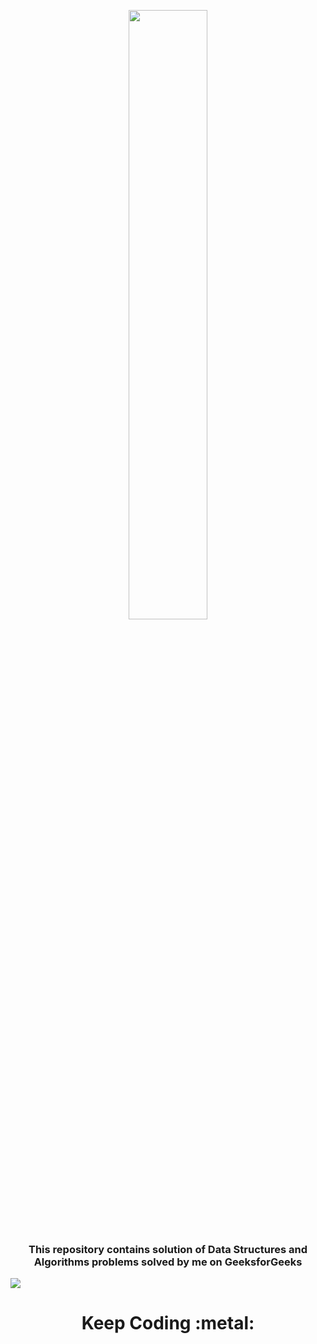 <p align="center">
   <img width="50%" src="https://encrypted-tbn0.gstatic.com/images?q=tbn%3AANd9GcRU8RPRMXEY7K1Vmeq2oTVWKb5304O1EPVpqA&usqp=CAU"/>
</p>
<h3 align="center"> This repository contains solution of Data Structures and Algorithms problems solved by me on GeeksforGeeks</h3>

<p >
  <img src="https://i2.wp.com/allhtaccess.info/wp-content/uploads/2018/03/programming.gif?fit=1281%2C716&ssl=1" />
  <h1 align="center">Keep Coding :metal: </h1>
</p>
